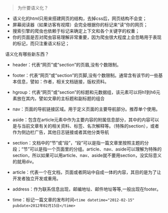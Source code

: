 > 为什要语义化？

* 语义化的html只用来搭建网页的结构，去掉css后，网页结构不会变；
* 屏幕阅读器（如果访客有视障）会完全根据你的标记来“读”你的网页；
* 搜索引擎的爬虫也依赖于标记来确定上下文和各个关键字的权重；
* 你的页面是否对爬虫容易理解非常重要，因为爬虫很大程度上会忽略用于表现的标记，而只注重语义标记；

语义化有哪些新东西？

* header：代表“网页”或“section”的页眉,没有个数限制。

* footer：代表“网页”或“section”的页脚,没有个数限制。通常含有该节的一些基本信息，譬如：作者，相关文档链接，版权资料。

* hgroup：代表“网页”或“section”的标题和元数据组，该元素可以将h1到h6元素放在其内，譬如文章的主标题和副标题的组合
* nav：页面的导航链接区域。用于定义页面的主要导航部分。推荐单个使用。
* aside：包含在article元素中作为主要内容的附属信息部分，其中的内容可以是与当前文章有关的相关资料、标签、名次解释等。（特殊的section），或者作为侧边栏广告，其他日志链接或者其他分类导航
* section：文档中的“节”或“段”，“段”可以是指一篇文章里按照主题的分段；“节”可以是指一个页面里的分组。article、nav、aside可以理解为特殊的section，所以如果可以用article、nav、aside就不要用section，没实际意义的就用div。
* article：代表一个在文档，页面或者网站中自成一体的内容，其目的是为了让开发者独立开发或重用。
* address：作为联系信息出现，邮编地址、邮件地址等等,一般出现在footer。
* time：标记一篇文章的发布时间`<time datetime="2012-02-15" pubdate>2012年02月15日</time>`





